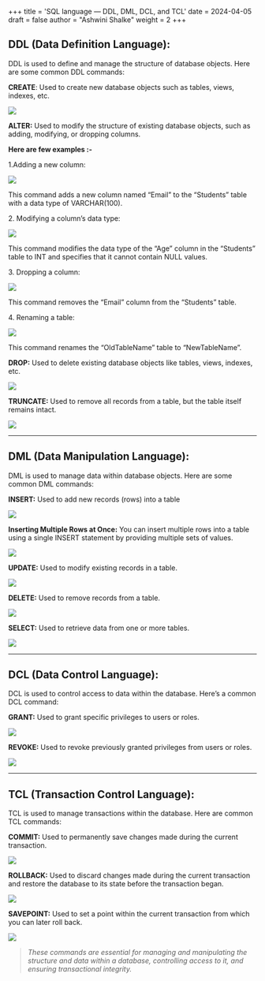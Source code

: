 +++
title = 'SQL language — DDL, DML, DCL, and TCL'
date = 2024-04-05
draft = false
author = "Ashwini Shalke"
weight = 2
+++

## DDL (Data Definition Language):

DDL is used to define and manage the structure of database objects. Here are some common DDL commands:

  

**CREATE**: Used to create new database objects such as tables, views, indexes, etc.

![](https://miro.medium.com/v2/resize:fit:1400/1*Mf9vT1po8ze3gWy8_zHVdw.png)

**ALTER:** Used to modify the structure of existing database objects, such as adding, modifying, or dropping columns.

**Here are few examples :-**

1.Adding a new column:

![](https://miro.medium.com/v2/resize:fit:1400/1*_St1Rak7m7KLCe4icjAkAg.png)

This command adds a new column named “Email” to the “Students” table with a data type of VARCHAR(100).

2\. Modifying a column’s data type:

![](https://miro.medium.com/v2/resize:fit:1400/1*pwv2wfs-Ac9M3l1d3NisrQ.png)

This command modifies the data type of the “Age” column in the “Students” table to INT and specifies that it cannot contain NULL values.

3\. Dropping a column:

![](https://miro.medium.com/v2/resize:fit:1400/1*rlVAOnh6HCNZviy6uofBbg.png)

This command removes the “Email” column from the “Students” table.

4\. Renaming a table:

![](https://miro.medium.com/v2/resize:fit:1400/1*wQNJddQxy2ig_eNlMgflnA.png)

This command renames the “OldTableName” table to “NewTableName”.

**DROP:** Used to delete existing database objects like tables, views, indexes, etc.

![](https://miro.medium.com/v2/resize:fit:1400/1*Kcx2oN6JauFZJiyxQWE5HA.png)

**TRUNCATE:** Used to remove all records from a table, but the table itself remains intact.

![](https://miro.medium.com/v2/resize:fit:1400/1*SW0iCaA7IXPA_7tzdoSw4A.png)

---

## DML (Data Manipulation Language):

DML is used to manage data within database objects. Here are some common DML commands:

  

**INSERT:** Used to add new records (rows) into a table

![](https://miro.medium.com/v2/resize:fit:1400/1*0Vz9rvChheOS2o147QVoWQ.png)

**Inserting Multiple Rows at Once:** You can insert multiple rows into a table using a single INSERT statement by providing multiple sets of values.

![](https://miro.medium.com/v2/resize:fit:1400/1*jfGgIHJXz_dW6ZPvDJDQ0Q.png)

**UPDATE:** Used to modify existing records in a table.

![](https://miro.medium.com/v2/resize:fit:1400/1*1YmpmEBKgO8l-Q0zjqqxDQ.png)

**DELETE:** Used to remove records from a table.

![](https://miro.medium.com/v2/resize:fit:1400/1*WLH6m70fMbbTHsaXqTKvzQ.png)

**SELECT:** Used to retrieve data from one or more tables.

![](https://miro.medium.com/v2/resize:fit:1400/1*f-oj-LQ4axCbg-QLbfxegA.png)

---

## DCL (Data Control Language):

DCL is used to control access to data within the database. Here’s a common DCL command:

  

**GRANT:** Used to grant specific privileges to users or roles.

![](https://miro.medium.com/v2/resize:fit:1400/1*UG0tvR8Yx7Bt2ngqyn7mdQ.png)

**REVOKE:** Used to revoke previously granted privileges from users or roles.

![](https://miro.medium.com/v2/resize:fit:1400/1*WjyzpBcAn7GoOCCS6zTU0Q.png)

---

## TCL (Transaction Control Language):

TCL is used to manage transactions within the database. Here are common TCL commands:

  

**COMMIT:** Used to permanently save changes made during the current transaction.

![](https://miro.medium.com/v2/resize:fit:1400/1*xSzFsov45nmDzrjJFI5utw.png)

**ROLLBACK:** Used to discard changes made during the current transaction and restore the database to its state before the transaction began.

![](https://miro.medium.com/v2/resize:fit:1400/1*UHA3a-xXUKEXUBnwYhB8Rw.png)

**SAVEPOINT:** Used to set a point within the current transaction from which you can later roll back.


![](https://miro.medium.com/v2/resize:fit:1400/1*EMkGSbkRFp_cF41Ljk9Oxw.png)


> _These commands are essential for managing and manipulating the structure and data within a database, controlling access to it, and ensuring transactional integrity._